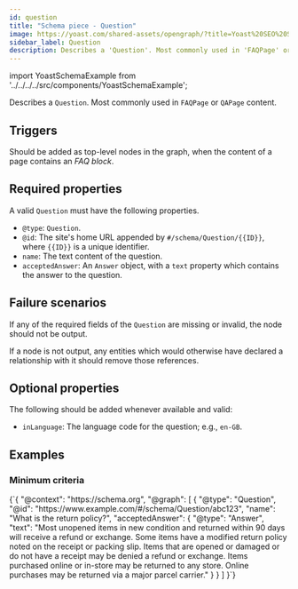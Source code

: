 ```yaml
---
id: question
title: "Schema piece - Question"
image: https://yoast.com/shared-assets/opengraph/?title=Yoast%20SEO%20Schema%20piece:NEWLINEQuestion
sidebar_label: Question
description: Describes a 'Question'. Most commonly used in 'FAQPage' or 'QAPage' content.
---
```

import YoastSchemaExample from '../../../../src/components/YoastSchemaExample';

Describes a `Question`. Most commonly used in `FAQPage` or `QAPage` content.

## Triggers
Should be added as top-level nodes in the graph, when the content of a page contains an *FAQ block*.

## Required properties
A valid `Question` must have the following properties.

* `@type`: `Question`.
* `@id`: The site's home URL appended by `#/schema/Question/{{ID}}`, where `{{ID}}` is a unique identifier.
* `name`: The text content of the question.
* `acceptedAnswer`: An `Answer` object, with a `text` property which contains the answer to the question.

## Failure scenarios
If any of the required fields of the `Question` are missing or invalid, the node should not be output.

If a node is not output, any entities which would otherwise have declared a relationship with it should remove those references.

## Optional properties
The following should be added whenever available and valid:

* `inLanguage`: The language code for the question; e.g., `en-GB`.

## Examples

### Minimum criteria

<YoastSchemaExample>
{`{
      "@context": "https://schema.org",
      "@graph": [
          {
              "@type": "Question",
              "@id": "https://www.example.com/#/schema/Question/abc123",
              "name": "What is the return policy?",
              "acceptedAnswer": {
                  "@type": "Answer",
                  "text": "Most unopened items in new condition and returned within 90 days will receive a refund or exchange. Some items have a modified return policy noted on the receipt or packing slip. Items that are opened or damaged or do not have a receipt may be denied a refund or exchange. Items purchased online or in-store may be returned to any store. Online purchases may be returned via a major parcel carrier."
              }
          }
      ]
  }`}
</YoastSchemaExample>
